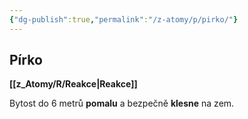```yaml
---
{"dg-publish":true,"permalink":"/z-atomy/p/pirko/"}
---
```


## Pírko
**[[z_Atomy/R/Reakce\|Reakce]]**

Bytost do 6 metrů **pomalu** a bezpečně **klesne** na zem.